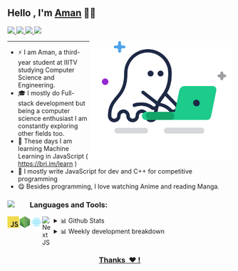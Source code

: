 ## Hello , I'm [Aman](https://amanraj.me) 👋🏻

<p >
  <a href="https://twitter.com/AmanRaj1608">
    <img src="https://img.shields.io/badge/-Twitter-1ca0f1?style=flat-square&labelColor=1ca0f1&logo=twitter&logoColor=white&link=https://twitter.com/AmanRaj1608">
   <a/>
  <a href="https://stackoverflow.com/users/11097431/aman-raj">
    <img src="https://img.shields.io/badge/-StackOverflow-f48024?style=flat-square&labelColor=f48024&logo=stackoverflow&logoColor=white&link=https://stackoverflow.com/users/11097431/aman-raj">
   <a/>
  <a href="https://www.linkedin.com/in/amanraj1608/">
    <img src="https://img.shields.io/badge/-LinkedIn-blue?style=flat-square&logo=Linkedin&logoColor=white&link=https://www.linkedin.com/in/amanraj1608/">
  <a/>
   <a href="mailto:archanaamanraj@gmail.com">
    <img src="https://img.shields.io/badge/-Email-c14438?style=flat-square&logo=Gmail&logoColor=white&link=mailto:archanaamanraj@gmail.com">
   <a/>
   <!--  <a href="https://github.com/AmanRaj1608/AmanRaj1608"> 
    <img src="http://okokcoolokok.glitch.me/badge?page_id=AmanRaj1608.AmanRaj1608"> -->
   <a/>
</p>

<img src="https://github.com/AmanRaj1608/AmanRaj1608/blob/master/assets/code.svg" width="320" align='right'>

---

- ⚡ I am Aman, a third-year student at IIITV studying Computer Science and Engineering.
- 🎓 I mostly do Full-stack development but being a computer science enthusiast I am constantly exploring other fields too.
- 🤖 These days I am learning Machine Learning in JavaScript ( https://bri.im/learn )
- 🌊 I mostly write JavaScript for dev and C++ for competitive programming
- 😋 Besides programming, I love watching Anime and reading Manga.

### <img align='left' src="https://media.giphy.com/media/mTs11L9uuyGiI/giphy.gif" width="50"> Languages and Tools:

[<img align="left" alt="JavaScript" width="26px" src="https://raw.githubusercontent.com/github/explore/80688e429a7d4ef2fca1e82350fe8e3517d3494d/topics/javascript/javascript.png" />][aman]
[<img align="left" alt="Node.js" width="26px" src="https://raw.githubusercontent.com/github/explore/80688e429a7d4ef2fca1e82350fe8e3517d3494d/topics/nodejs/nodejs.png" />][aman]
[<img align="left" alt="React" width="26px" src="https://raw.githubusercontent.com/github/explore/80688e429a7d4ef2fca1e82350fe8e3517d3494d/topics/react/react.png" />][aman]
[<img align="left" alt="Next JS" width="26px" src="https://user-images.githubusercontent.com/42104907/89409062-1268f000-d73f-11ea-9791-82fdb2dbd30c.png" />][aman]

[aman]: https://twitter.com/amanraj1608

<details>
  <summary>📊 Github Stats</summary>
  <p align="center"> 
    <a href="https://amanraj1608.vercel.app/">
      <img 
       align="center" 
       src="https://github-readme-stats.vercel.app/api?username=amanraj1608&hide_border=true&show_icons=true&include_all_commits=true&theme=gotham" 
       alt="Aman's github stats" 
      />
    </a>
  </p>
</details>

<details>
  <summary>📊 Weekly development breakdown</summary>
 
<!--START_SECTION:waka-->
```text
JavaScript   2 hrs 40 mins   ████████░░░░░░░░░░░░░░░░░   32.39 % 
CSS          2 hrs 30 mins   ███████▓░░░░░░░░░░░░░░░░░   30.36 % 
JSX          1 hr 47 mins    █████▒░░░░░░░░░░░░░░░░░░░   21.80 % 
TypeScript   39 mins         ██░░░░░░░░░░░░░░░░░░░░░░░   07.90 % 
JSON         32 mins         █▓░░░░░░░░░░░░░░░░░░░░░░░   06.52 % 
```
<!--END_SECTION:waka-->

</details>

<br />
<h3 align="center"><a href="https://amanraj.me/thanks">Thanks &nbsp;❤️&nbsp;!</a></h3>
